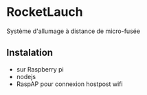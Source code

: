 # RocketLauch

Système d'allumage à distance de micro-fusée 


## Instalation
- sur Raspberry pi 
- nodejs
- RaspAP pour connexion hostpost wifi